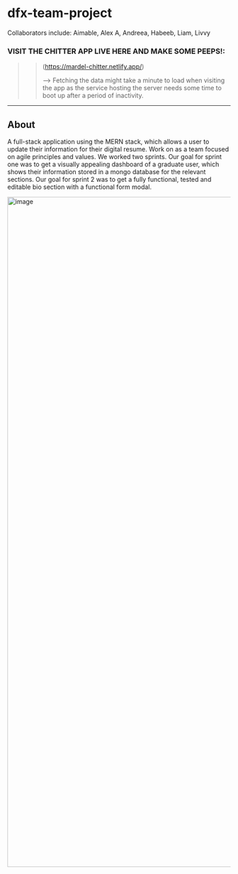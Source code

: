 # dfx-team-project
Collaborators include: Aimable, Alex A, Andreea, Habeeb, Liam, Livvy

###  VISIT THE CHITTER APP LIVE HERE AND MAKE SOME PEEPS!:

>> (https://mardel-chitter.netlify.app/)
>> 
>> --> Fetching the data might take a minute to load when visiting the app as the service hosting the server needs some time to boot up after a period of inactivity.

---
## About

A full-stack application using the MERN stack, which allows a user to update their information for their digital resume. Work on as a team focused on agile principles and values. We worked two sprints. Our goal for sprint one was to get a visually appealing dashboard of a graduate user, which shows their information stored in a mongo database for the relevant sections. Our goal for sprint 2 was to get a fully functional, tested and editable bio section with a functional form modal.

<img width="1509" alt="image" src="https://cdn.discordapp.com/attachments/1110172643895808040/1147925250823180450/image.png">